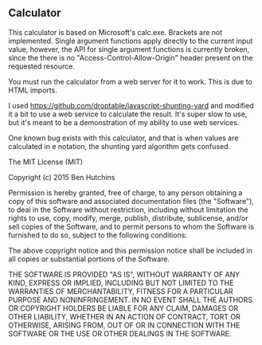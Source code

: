 ## Calculator

This calculator is based on Microsoft's calc.exe. Brackets are not
implemented. Single argument functions apply directly to the current input
value, however, the API for single argument functions is currently broken,
since the there is no "Access-Control-Allow-Origin" header present on the
requested resource.

You must run the calculator from a web server for it to work. This is due to
HTML imports.

I used https://github.com/droptable/javascript-shunting-yard and modified it
a bit to use a web service to calculate the result. It's super slow to use,
but it's meant to be a demonstration of my ability to use web services.

One known bug exists with this calculator, and that is when values are
calculated in e notation, the shunting yard algorithm gets confused.


The MIT License (MIT)

Copyright (c) 2015 Ben Hutchins

Permission is hereby granted, free of charge, to any person obtaining a copy
of this software and associated documentation files (the "Software"), to deal
in the Software without restriction, including without limitation the rights
to use, copy, modify, merge, publish, distribute, sublicense, and/or sell
copies of the Software, and to permit persons to whom the Software is
furnished to do so, subject to the following conditions:

The above copyright notice and this permission notice shall be included in
all copies or substantial portions of the Software.

THE SOFTWARE IS PROVIDED "AS IS", WITHOUT WARRANTY OF ANY KIND, EXPRESS OR
IMPLIED, INCLUDING BUT NOT LIMITED TO THE WARRANTIES OF MERCHANTABILITY,
FITNESS FOR A PARTICULAR PURPOSE AND NONINFRINGEMENT. IN NO EVENT SHALL THE
AUTHORS OR COPYRIGHT HOLDERS BE LIABLE FOR ANY CLAIM, DAMAGES OR OTHER
LIABILITY, WHETHER IN AN ACTION OF CONTRACT, TORT OR OTHERWISE, ARISING FROM,
OUT OF OR IN CONNECTION WITH THE SOFTWARE OR THE USE OR OTHER DEALINGS IN
THE SOFTWARE.
